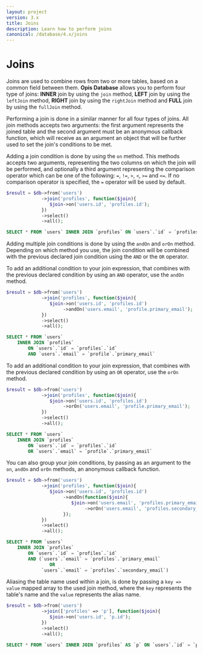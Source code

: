 ```yaml
---
layout: project
version: 3.x
title: Joins
description: Learn how to perform joins
canonical: /database/4.x/joins
---
```

# Joins

Joins are used to combine rows from two or more tables, based on a common field between them.
**Opis Database** allows you to perform four type of joins: **INNER** join by using the `join` method,
**LEFT** join by using the `leftJoin` method, **RIGHT** join by using the `rightJoin` method 
and **FULL** join by using the `fullJoin` method.

Performing a join is done in a similar manner for all four types of joins. 
All join methods accepts two arguments: the first argument represents the joined table 
and the second argument must be an anonymous callback function, which will receive as an argument
an object that will be further used to set the join's conditions to be met.

Adding a join condition is done by using the `on` method. This methods accepts 
two arguments, representing the two columns on which the join will be performed, 
and optionally a third argument representing the comparison operator which 
can be one of the following: `=`, `!=`, `>`, `<`, `>=` and `<=`. 
If no comparison operator is specified, the `=` operator will be used by default.

```php
$result = $db->from('users')
             ->join('profiles', function($join){
                $join->on('users.id', 'profiles.id');
             })
             ->select()
             ->all();
```
```sql
SELECT * FROM `users` INNER JOIN `profiles` ON `users`.`id` = `profiles`.`id`
```

Adding multiple join conditions is done by using the `andOn` and `orOn` method. 
Depending on which method you use, the join condition will be combined with the 
previous declared join condition using the `AND` or the `OR` operator.

To add an additional condition to your join expression, that combines with 
the previous declared condition by using an `AND` operator, use the `andOn` method.

```php
$result = $db->from('users')
             ->join('profiles', function($join){
                $join->on('users.id', 'profiles.id')
                     ->andOn('users.email', 'profile.primary_email');
             })
             ->select()
             ->all();
```
```sql
SELECT * FROM `users`
    INNER JOIN `profiles`
        ON `users`.`id` = `profiles`.`id`
        AND `users`.`email` = `profile`.`primary_email`
```

To add an additional condition to your join expression, that combines with the previous 
declared condition by using an `OR` operator, use the `orOn` method.

```php
$result = $db->from('users')
             ->join('profiles', function($join){
                $join->on('users.id', 'profiles.id')
                     ->orOn('users.email', 'profile.primary_email');
             })
             ->select()
             ->all();
```
```sql
SELECT * FROM `users`
    INNER JOIN `profiles`
        ON `users`.`id` = `profiles`.`id`
        OR `users`.`email` = `profile`.`primary_email`
```

You can also group your join conditions, by passing as an argument to the 
`on`, `andOn` and `orOn` methods, an anonymous callback function.

```php
$result = $db->from('users')
             ->join('profiles', function($join){
                $join->on('users.id', 'profiles.id')
                     ->andOn(function($join){
                        $join->on('users.email', 'profiles.primary_email')
                             ->orOn('users.email', 'profiles.secondary_email');
                     });
             })
             ->select()
             ->all();
```
```sql
SELECT * FROM `users`
    INNER JOIN `profiles`
        ON `users`.`id` = `profiles`.`id`
        AND (`users`.`email` = `profiles`.`primary_email`
                OR
             `users`.`email` = `profiles`.`secondary_email`)
```

Aliasing the table name used within a join, is done by passing a `key => value` 
mapped array to the used join method, where the `key` represents the table's name 
and the `value` represents the alias name.

```php
$result = $db->from('users')
             ->join(['profiles' => 'p'], function($join){
                $join->on('users.id', 'p.id');
             })
             ->select()
             ->all();
```
```sql
SELECT * FROM `users` INNER JOIN `profiles` AS `p` ON `users`.`id` = `p`.`id`
```

